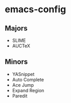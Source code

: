 emacs-config
============

Majors
------
* SLIME
* AUCTeX

Minors
------
* YASnippet 
* Auto Complete
* Ace Jump
* Expand Region
* Paredit
